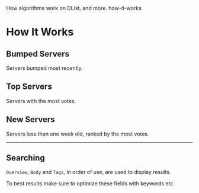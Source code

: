 <title>How It Works</title>
<description>How algorithms work on DList, and more.</description>
<url>how-it-works</url>

# How It Works

## Bumped Servers
Servers bumped most recently.

## Top Servers
Servers with the most votes.

## New Servers
Servers less than one week old, ranked by the most votes.

---

## Searching
`Overview`, `Body` and `Tags`, in order of use, are used to display results.

To best results make sure to optimize these fields with keywords etc.